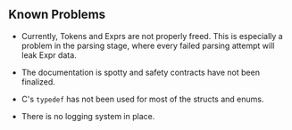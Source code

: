 ## Known Problems

- Currently, Tokens and Exprs are not properly freed. This is especially a problem in the parsing stage, where every failed parsing attempt will leak Expr data.

- The documentation is spotty and safety contracts have not been finalized.

- C's `typedef` has not been used for most of the structs and enums.

- There is no logging system in place.